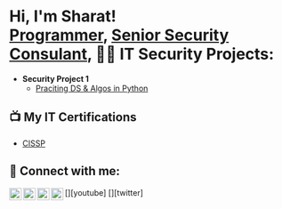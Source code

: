 <h1>Hi, I'm Sharat! <br/><a href="https://github.com/sharatkurup">Programmer</a>, <a href="https://www.linkedin.com/in/sharat-kurup-525aa3164/"> Senior Security Consulant</a>, <a 

<h2>👨‍💻 IT Security Projects:</h2>

- <b> Security Project 1 </b>
  - [Praciting DS & Algos in Python](https://github.com/joshmadakor1/Algorithms-Practice)

  

<h2>📺 My IT Certifications</h2>

- [CISSP](https://www.credly.com/badges/b95dbeac-f1da-41bf-992f-0d25105d66e5/linked_in_profile)
 
<h2> 🤳 Connect with me:</h2>

[<img align="left" alt="JoshMadakor | YouTube" width="22px" src="https://cdn.jsdelivr.net/npm/simple-icons@v3/icons/youtube.svg" />][youtube]
[<img align="left" alt="JoshMadakor | Twitter" width="22px" src="https://cdn.jsdelivr.net/npm/simple-icons@v3/icons/twitter.svg" />][twitter]
[<img align="left" alt="JoshMadakor | LinkedIn" width="22px" src="https://cdn.jsdelivr.net/npm/simple-icons@v3/icons/linkedin.svg" />][linkedin]
[<img align="left" alt="JoshMadakor | Instagram" width="22px" src="https://cdn.jsdelivr.net/npm/simple-icons@v3/icons/instagram.svg" />][instagram]


[instagram]: https://www.instagram.com/joshmadakor/
[linkedin]: https://linkedin.com/in/joshmadakor

<!--
**joshmadakor1/joshmadakor1** is a ✨ _special_ ✨ repository because its `README.md` (this file) appears on your GitHub profile.

Here are some ideas to get you started:

- 🔭 I’m currently working on ...
- 🌱 I’m currently learning ...
- 👯 I’m looking to collaborate on ...
- 🤔 I’m looking for help with ...
- 💬 Ask me about ...
- 📫 How to reach me: ...
- 😄 Pronouns: ...
- ⚡ Fun fact: ...
-->
